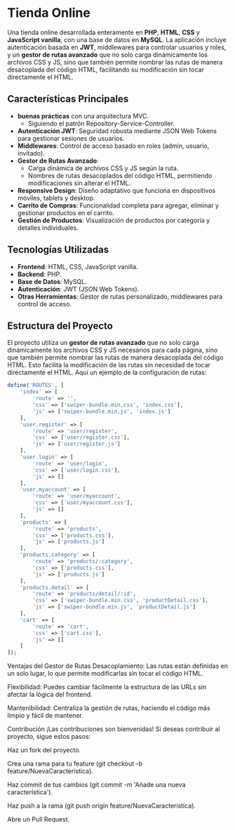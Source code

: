 # Tienda Online
Una tienda online desarrollada enteramente en **PHP**, **HTML**, **CSS** y **JavaScript vanilla**, con una base de datos en **MySQL**. La aplicación incluye autenticación basada en **JWT**, middlewares para controlar usuarios y roles, y un **gestor de rutas avanzado** que no solo carga dinámicamente los archivos CSS y JS, sino que también permite nombrar las rutas de manera desacoplada del código HTML, facilitando su modificación sin tocar directamente el HTML.

## Características Principales
 - **buenas prácticas** con una arquitectura MVC.
    - Siguiendo el patrón Repository-Service-Controller.
- **Autenticación JWT**: Seguridad robusta mediante JSON Web Tokens para gestionar sesiones de usuarios.
- **Middlewares**: Control de acceso basado en roles (admin, usuario, invitado).
- **Gestor de Rutas Avanzado**:
  - Carga dinámica de archivos CSS y JS según la ruta.
  - Nombres de rutas desacoplados del código HTML, permitiendo modificaciones sin alterar el HTML.
- **Responsive Design**: Diseño adaptativo que funciona en dispositivos móviles, tablets y desktop.
- **Carrito de Compras**: Funcionalidad completa para agregar, eliminar y gestionar productos en el carrito.
- **Gestión de Productos**: Visualización de productos por categoría y detalles individuales.


## Tecnologías Utilizadas

- **Frontend**: HTML, CSS, JavaScript vanilla.
- **Backend**: PHP.
- **Base de Datos**: MySQL.
- **Autenticación**: JWT (JSON Web Tokens).
- **Otras Herramientas**: Gestor de rutas personalizado, middlewares para control de acceso.

## Estructura del Proyecto

El proyecto utiliza un **gestor de rutas avanzado** que no solo carga dinámicamente los archivos CSS y JS necesarios para cada página, sino que también permite nombrar las rutas de manera desacoplada del código HTML. Esto facilita la modificación de las rutas sin necesidad de tocar directamente el HTML. Aquí un ejemplo de la configuración de rutas:

```php
define('ROUTES', [
    'index' => [
        'route' => '',
        'css' => ['swiper-bundle.min.css', 'index.css'],
        'js' => ['swiper-bundle.min.js', 'index.js']
    ],
    'user.register' => [
        'route' => 'user/register',
        'css' => ['user/register.css'],
        'js' => ['user/register.js']
    ],
    'user.login' => [
        'route' => 'user/login',
        'css' => ['user/login.css'],
        'js' => []
    ],
    'user.myaccount' => [
        'route' => 'user/myaccount',
        'css' => ['user/myaccount.css'],
        'js' => []
    ],
    'products' => [
        'route' => 'products',
        'css' => ['products.css'],
        'js' => ['products.js']
    ],
    'products.category' => [
        'route' => 'products/:category',
        'css' => ['products.css'],
        'js' => ['products.js']
    ],
    'products.detail' => [
        'route' => 'products/detail/:id',
        'css' => ['swiper-bundle.min.css', 'productDetail.css'],
        'js' => ['swiper-bundle.min.js', 'productDetail.js']
    ],
    'cart' => [
        'route' => 'cart',
        'css' => ['cart.css'],
        'js' => []
    ]
]);
````
Ventajas del Gestor de Rutas
Desacoplamiento: Las rutas están definidas en un solo lugar, lo que permite modificarlas sin tocar el código HTML.

Flexibilidad: Puedes cambiar fácilmente la estructura de las URLs sin afectar la lógica del frontend.

Mantenibilidad: Centraliza la gestión de rutas, haciendo el código más limpio y fácil de mantener.


Contribución
¡Las contribuciones son bienvenidas! Si deseas contribuir al proyecto, sigue estos pasos:

Haz un fork del proyecto.

Crea una rama para tu feature (git checkout -b feature/NuevaCaracteristica).

Haz commit de tus cambios (git commit -m 'Añade una nueva característica').

Haz push a la rama (git push origin feature/NuevaCaracteristica).

Abre un Pull Request.

